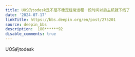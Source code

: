 ```yaml
---
title: UOS的todesk是不是不稳定经常远程一段时间以后主机就下线了
date: '2024-07-17'
linkTitle: https://bbs.deepin.org/en/post/275201
source: deepin_bbs
description:  180******92 
disable_comments: true
---
```

UOS的todesk
